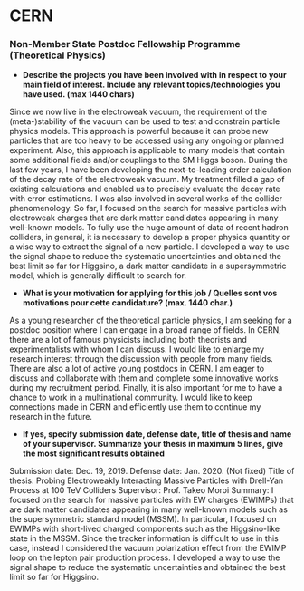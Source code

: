 # CERN
### Non-Member State Postdoc Fellowship Programme (Theoretical Physics)

* **Describe the projects you have been involved with in respect to your main field of interest.
Include any relevant topics/technologies you have used. (max 1440 chars)**

Since we now live in the electroweak vacuum, the requirement of the (meta-)stability of the vacuum can be used to test and constrain particle physics models. This approach is powerful because it can probe new particles that are too heavy to be accessed using any ongoing or planned experiment. Also, this approach is applicable to many models that contain some additional fields and/or couplings to the SM Higgs boson. During the last few years, I have been developing the next-to-leading order calculation of the decay rate of the electroweak vacuum. My treatment filled a gap of existing calculations and enabled us to precisely evaluate the decay rate with error estimations.
I was also involved in several works of the collider phenomenology. So far, I focused on the search for massive particles with electroweak charges that are dark matter candidates appearing in many well-known models. To fully use the huge amount of data of recent hadron colliders, in general, it is necessary to develop a proper physics quantity or a wise way to extract the signal of a new particle. I developed a way to use the signal shape to reduce the systematic uncertainties and obtained the best limit so far for Higgsino, a dark matter candidate in a supersymmetric model, which is generally difficult to search for.

* **What is your motivation for applying for this job / Quelles sont vos motivations pour cette candidature? (max. 1440 char.)**

As a young researcher of the theoretical particle physics, I am seeking for a postdoc position where I can engage in a broad range of fields. In CERN, there are a lot of famous physicists including both theorists and experimentalists with whom I can discuss. I would like to enlarge my research interest through the discussion with people from many fields. There are also a lot of active young postdocs in CERN. I am eager to discuss and collaborate with them and complete some innovative works during my recruitment period. Finally, it is also important for me to have a chance to work in a multinational community. I would like to keep connections made in CERN and efficiently use them to continue my research in the future.

* **If yes, specify submission date, defense date, title of thesis and name of your supervisor. Summarize your thesis in maximum 5 lines, give the most significant results obtained**

Submission date: Dec. 19, 2019.
Defense date: Jan. 2020. (Not fixed)
Title of thesis: Probing Electroweakly Interacting Massive Particles with Drell-Yan Process at 100 TeV Colliders
Supervisor: Prof. Takeo Moroi
Summary:
I focused on the search for massive particles with EW charges (EWIMPs) that are dark matter candidates appearing in many well-known models such as the supersymmetric standard model (MSSM). In particular, I focused on EWIMPs with short-lived charged components such as the Higgsino-like state in the MSSM. Since the tracker information is difficult to use in this case, instead I considered the vacuum polarization effect from the EWIMP loop on the lepton pair production process. I developed a way to use the signal shape to reduce the systematic uncertainties and obtained the best limit so far for Higgsino.
